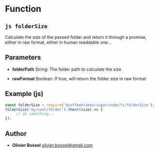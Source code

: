 
# Function


## ```js folderSize ```


Calculate the size of the passed folder and return it through a promise, either in raw format, either in human readdable one...

## Parameters

- **folderPath**  String: The folder path to calculate the size

- **rawFormat**  Boolean: If true, will return the folder size in raw format



## Example (js)

```js
const folderSize = require('@coffeekraken/sugar/node/fs/folderSize');
folderSize('my/cool/folder').then((size) => {
     // do something...
});
```


## Author
- **Olivier Bossel** <a href="mailto:olivier.bossel@gmail.com">olivier.bossel@gmail.com</a> 



